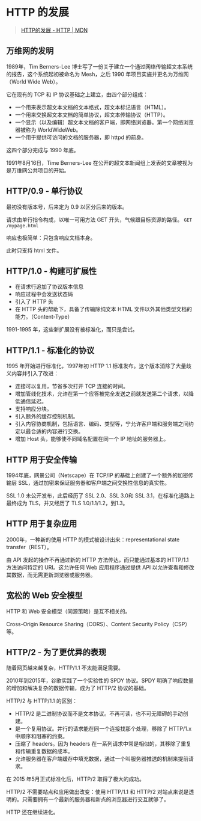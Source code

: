# HTTP 的发展

> [HTTP的发展 \- HTTP \| MDN](https://developer.mozilla.org/zh-CN/docs/Web/HTTP/Basics_of_HTTP/Evolution_of_HTTP)

## 万维网的发明

1989年，Tim Berners-Lee 博士写了一份关于建立一个通过网络传输超文本系统的报告，这个系统起初被命名为 Mesh，之后 1990 年项目实施并更名为万维网（World Wide Web）。

它在现有的 TCP 和 IP 协议基础之上建立，由四个部分组成：

- 一个用来表示超文本文档的文本格式，超文本标记语言（HTML）。
- 一个用来交换超文本文档的简单协议，超文本传输协议（HTTP）。
- 一个显示（以及编辑）超文本文档的客户端，即网络浏览器。第一个网络浏览器被称为 WorldWideWeb。
- 一个用于提供可访问的文档的服务器，即 httpd 的前身。

这四个部分完成与 1990 年底。

1991年8月16日，Time Berners-Lee 在公开的超文本新闻组上发表的文章被视为是万维网公共项目的开始。

## HTTP/0.9 - 单行协议

最初没有版本号，后来定为 0.9 以区分后来的版本。

请求由单行指令构成，以唯一可用方法 GET 开头，气候跟目标资源的路径。 `GET /mypage.html`

响应也极简单：只包含响应文档本身。

此时只支持 html 文件。

## HTTP/1.0 - 构建可扩展性

- 在请求行追加了协议版本信息
- 响应过程中会发送状态码
- 引入了 HTTP 头
- 在 HTTP 头的帮助下，具备了传输除纯文本 HTML 文件以外其他类型文档的能力。（Content-Type）

1991-1995 年，这些新扩展没有被标准化，而只是尝试。

## HTTP/1.1 - 标准化的协议

1995 年开始进行标准化，1997年初 HTTP 1.1 标准发布。这个版本消除了大量歧义内容并引入了改进：

- 连接可以复用，节省多次打开 TCP 连接的时间。
- 增加管线化技术，允许在第一个应答被完全发送之前就发送第二个请求，以降低通信延迟。
- 支持响应分块。
- 引入额外的缓存控制机制。
- 引入内容协商机制，包括语言、编码、类型等，宁允许客户端和服务端之间约定以最合适的内容进行交换。
- 增加 Host 头，能够使不同域名配置在同一个 IP 地址的服务器上。

## HTTP 用于安全传输

1994年底，网景公司（Netscape）在 TCP/IP 的基础上创建了一个额外的加密传输层 SSL，通过加密来保证服务器和客户端之间交换性信息的真实性。

SSL 1.0 未公开发布，此后经历了 SSL 2.0、SSL 3.0和 SSL 3.1，在标准化道路上最终成为 TLS，并又经历了 TLS 1.0/1.1/1.2，到1.3。

## HTTP 用于复杂应用

2000年，一种新的使用 HTTP 的模式被设计出来：representational state transfer（REST）。

由 API 发起的操作不再通过新的 HTTP 方法传达，而只能通过基本的 HTTP/1.1 方法访问特定的 URI。这允许任何 Web 应用程序通过提供 API 以允许查看和修改其数据，而无需更新浏览器或服务器。

## 宽松的 Web 安全模型

HTTP 和 Web 安全模型（同源策略）是互不相关的。

Cross-Origin Resource Sharing（CORS）、Content Security Policy（CSP）等。

## HTTP/2 - 为了更优异的表现

随着网页越来越复杂，HTTP/1.1 不太能满足需要。

2010年到2015年，谷歌实践了一个实验性的 SPDY 协议。SPDY 明确了响应数量的增加和解决复杂的数据传输，成为了 HTTP/2 协议的基础。

HTTP/2 与 HTTP/1.1 的区别：

- HTTP/2 是二进制协议而不是文本协议。不再可读，也不可无障碍的手动创建。
- 是一个复用协议。并行的请求能在同一个连接找那个处理，移除了 HTTP/1.x 中顺序和阻塞的约束。
- 压缩了 headers。因为 headers 在一系列请求中常是相似的，其移除了重复和传输重复数据的成本。
- 允许服务器在客户端缓存中填充数据，通过一个叫服务器推送的机制来提前请求。

在 2015 年5月正式标准化后，HTTP/2 取得了极大的成功。

HTTP/2 不需要站点和应用做出改变：使用 HTTP/1.1 和 HTTP/2 对站点来说是透明的。只需要拥有一个最新的服务器和新点的浏览器进行交互就够了。


HTTP 还在继续进化。


